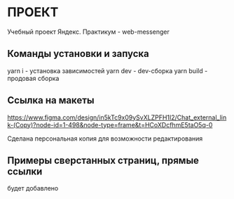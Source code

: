 # ПРОЕКТ

Учебный проект Яндекс. Практикум - web-messenger

## Команды установки и запуска

yarn i - установка зависимостей
yarn dev - dev-сборка
yarn build - продовая сборка

## Ссылка на макеты

https://www.figma.com/design/in5kTc9x09ySvXLZPFH1I2/Chat_external_link-(Copy)?node-id=1-498&node-type=frame&t=HCoXDcfhmE5taO5q-0

Сделана персональная копия для возможности редактирования

## Примеры сверстанных страниц, прямые ссылки

будет добавлено
